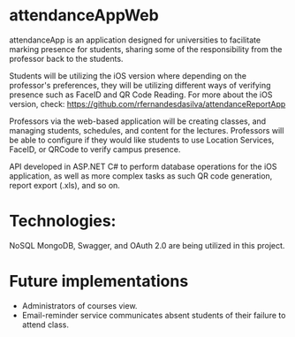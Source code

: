 # attendanceAppWeb

attendanceApp is an application designed for universities to facilitate marking presence for students, sharing some of the responsibility from the professor back to the students. 

Students will be utilizing the iOS version where depending on the professor's preferences, they will be utilizing different ways of verifying presence such as FaceID and QR Code Reading. For more about the iOS version, check: https://github.com/rfernandesdasilva/attendanceReportApp

Professors via the web-based application will be creating classes, and managing students, schedules, and content for the lectures. Professors will be able to configure if they would like students to use Location Services, FaceID, or QRCode to verify campus presence.

API developed in ASP.NET C# to perform database operations for the iOS application, as well as more complex tasks as such QR code generation, report export (.xls), and so on.

# Technologies:
NoSQL MongoDB, Swagger, and OAuth 2.0 are being utilized in this project.


# Future implementations

- Administrators of courses view.
- Email-reminder service communicates absent students of their failure to attend class.
